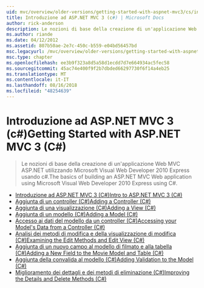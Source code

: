 ```yaml
---
uid: mvc/overview/older-versions/getting-started-with-aspnet-mvc3/cs/index
title: Introduzione ad ASP.NET MVC 3 (c#) | Microsoft Docs
author: rick-anderson
description: Le nozioni di base della creazione di un'applicazione Web MVC ASP.NET utilizzando Microsoft Visual Web Developer 2010 Express usando c#.
ms.author: riande
ms.date: 04/12/2012
ms.assetid: 807b50ae-2e7c-450c-b559-e04bd56457bd
msc.legacyurl: /mvc/overview/older-versions/getting-started-with-aspnet-mvc3/cs
msc.type: chapter
ms.openlocfilehash: ee3b9f323a8d5a58d1ecdd7d7e664934ac5fec58
ms.sourcegitcommit: 45ac74e400f9f2b7dbded66297730f6f14a4eb25
ms.translationtype: MT
ms.contentlocale: it-IT
ms.lasthandoff: 08/16/2018
ms.locfileid: "48254639"
---
```

<a name="getting-started-with-aspnet-mvc-3-c"></a><span data-ttu-id="a2a5a-103">Introduzione ad ASP.NET MVC 3 (c#)</span><span class="sxs-lookup"><span data-stu-id="a2a5a-103">Getting Started with ASP.NET MVC 3 (C#)</span></span>
====================
> <span data-ttu-id="a2a5a-104">Le nozioni di base della creazione di un'applicazione Web MVC ASP.NET utilizzando Microsoft Visual Web Developer 2010 Express usando c#.</span><span class="sxs-lookup"><span data-stu-id="a2a5a-104">The basics of building an ASP.NET MVC Web application using Microsoft Visual Web Developer 2010 Express using C#.</span></span>


- [<span data-ttu-id="a2a5a-105">Introduzione ad ASP.NET MVC 3 (C#)</span><span class="sxs-lookup"><span data-stu-id="a2a5a-105">Intro to ASP.NET MVC 3 (C#)</span></span>](intro-to-aspnet-mvc-3.md)
- [<span data-ttu-id="a2a5a-106">Aggiunta di un controller (C#)</span><span class="sxs-lookup"><span data-stu-id="a2a5a-106">Adding a Controller (C#)</span></span>](adding-a-controller.md)
- [<span data-ttu-id="a2a5a-107">Aggiunta di una visualizzazione (C#)</span><span class="sxs-lookup"><span data-stu-id="a2a5a-107">Adding a View (C#)</span></span>](adding-a-view.md)
- [<span data-ttu-id="a2a5a-108">Aggiunta di un modello (C#)</span><span class="sxs-lookup"><span data-stu-id="a2a5a-108">Adding a Model (C#)</span></span>](adding-a-model.md)
- [<span data-ttu-id="a2a5a-109">Accesso ai dati del modello da un controller (C#)</span><span class="sxs-lookup"><span data-stu-id="a2a5a-109">Accessing your Model's Data from a Controller (C#)</span></span>](accessing-your-models-data-from-a-controller.md)
- [<span data-ttu-id="a2a5a-110">Analisi dei metodi di modifica e della visualizzazione di modifica (C#)</span><span class="sxs-lookup"><span data-stu-id="a2a5a-110">Examining the Edit Methods and Edit View (C#)</span></span>](examining-the-edit-methods-and-edit-view.md)
- [<span data-ttu-id="a2a5a-111">Aggiunta di un nuovo campo al modello di filmato e alla tabella (C#)</span><span class="sxs-lookup"><span data-stu-id="a2a5a-111">Adding a New Field to the Movie Model and Table (C#)</span></span>](adding-a-new-field.md)
- [<span data-ttu-id="a2a5a-112">Aggiunta della convalida al modello (C#)</span><span class="sxs-lookup"><span data-stu-id="a2a5a-112">Adding Validation to the Model (C#)</span></span>](adding-validation-to-the-model.md)
- [<span data-ttu-id="a2a5a-113">Miglioramento dei dettagli e dei metodi di eliminazione (C#)</span><span class="sxs-lookup"><span data-stu-id="a2a5a-113">Improving the Details and Delete Methods (C#)</span></span>](improving-the-details-and-delete-methods.md)
